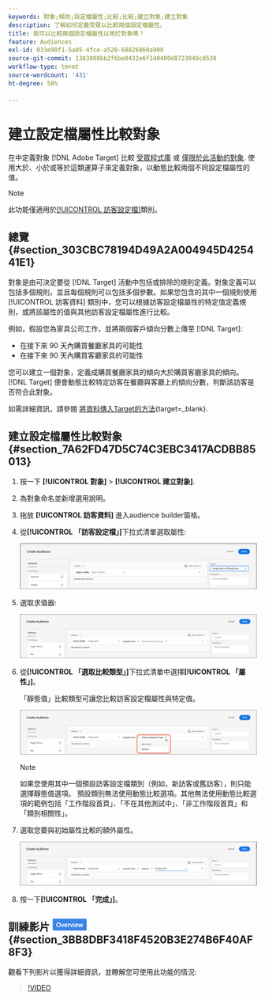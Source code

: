 ```yaml
---
keywords: 對象;傾向;設定檔屬性;比較;比較;建立對象;建立對象
description: 了解如何定義受眾以比較兩個設定檔屬性。
title: 我可以比較兩個設定檔屬性以用於對象嗎？
feature: Audiences
exl-id: 033e90f1-5a05-4fce-a520-68826860a908
source-git-commit: 1383088bb2f6be0432e6f140400d8723048c8530
workflow-type: tm+mt
source-wordcount: '431'
ht-degree: 58%

---
```


# 建立設定檔屬性比較對象

在中定義對象 [!DNL Adobe Target] 比較 [受眾程式庫](/help/main/c-target/c-audiences/audiences.md) 或 [僅限於此活動的對象](/help/main/c-target/creating-activity-only-audience.md). 使用大於、小於或等於這類運算子來定義對象，以動態比較兩個不同設定檔屬性的值。

>[!NOTE]
>
>此功能僅適用於[[!UICONTROL 訪客設定檔]](/help/main/c-target/c-audiences/c-target-rules/visitor-profile.md#concept_E972690B9A4C4372A34229FA37EDA38E)類別。

## 總覽 {#section_303CBC78194D49A2A004945D425441E1}

對象是由可決定要從 [!DNL Target] 活動中包括或排除的規則定義。對象定義可以包括多個規則，並且每個規則可以包括多個參數。如果您包含的其中一個規則使用 [!UICONTROL 訪客資料] 類別中，您可以根據訪客設定檔屬性的特定值定義規則，或將該屬性的值與其他訪客設定檔屬性進行比較。

例如，假設您為家具公司工作，並將兩個客戶傾向分數上傳至 [!DNL Target]:

* 在接下來 90 天內購買餐廳家具的可能性
* 在接下來 90 天內購買客廳家具的可能性

您可以建立一個對象，定義成購買餐廳家具的傾向大於購買客廳家具的傾向。[!DNL Target] 便會動態比較特定訪客在餐廳與客廳上的傾向分數，判斷該訪客是否符合此對象。

如需詳細資訊，請參閱 [將資料傳入Target的方法](https://experienceleague.corp.adobe.com/docs/target-dev/developer/implementation/methods/methods-to-get-data-into-target.html){target=_blank}.

## 建立設定檔屬性比較對象 {#section_7A62FD47D5C74C3EBC3417ACDBB85013}

1. 按一下 **[!UICONTROL 對象]** > **[!UICONTROL 建立對象]**.
1. 為對象命名並新增選用說明。
1. 拖放 **[!UICONTROL 訪客資料]** 進入audience builder窗格。
1. 從&#x200B;**[!UICONTROL 「訪客設定檔」]**&#x200B;下拉式清單選取屬性:

   ![傾向分數 1](assets/propensity_score_1.png)

1. 選取求值器:

   ![傾向分數 2](assets/propensity_score_2.png)

1. 從&#x200B;**[!UICONTROL 「選取比較類型」]**&#x200B;下拉式清單中選擇&#x200B;**[!UICONTROL 「屬性」]**。

   「靜態值」比較類型可讓您比較訪客設定檔屬性與特定值。

   ![傾向分數 3](assets/propensity_score_3.png)

   >[!NOTE]
   >
   >如果您使用其中一個預設訪客設定檔類別（例如，新訪客或舊訪客），則只能選擇靜態值選項。 預設類別無法使用動態比較選項。其他無法使用動態比較選項的範例包括「工作階段首頁」、「不在其他測試中」、「非工作階段首頁」和「類別相關性」。

1. 選取您要與初始屬性比較的額外屬性。

   ![傾向分數_4影像](assets/propensity_score_4.png)

1. 按一下&#x200B;**[!UICONTROL 「完成」]**。

## 訓練影片 ![概述徽章](/help/main/assets/overview.png) {#section_3BB8DBF3418F4520B3E274B6F40AF8F3}

觀看下列影片以獲得詳細資訊，並瞭解您可使用此功能的情況:

>[!VIDEO](https://video.tv.adobe.com/v/23218/)
